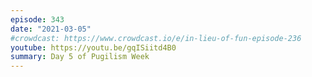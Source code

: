 ```yaml
---
episode: 343
date: "2021-03-05"
#crowdcast: https://www.crowdcast.io/e/in-lieu-of-fun-episode-236
youtube: https://youtu.be/gqISiitd4B0
summary: Day 5 of Pugilism Week
---
```

